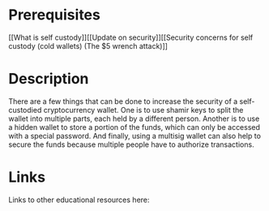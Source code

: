 # Prerequisites
[[What is self custody]][[Update on security]][[Security concerns for self custody (cold wallets) (The $5 wrench attack)]]

# Description
  
There are a few things that can be done to increase the security of a self-custodied cryptocurrency wallet. One is to use shamir keys to split the wallet into multiple parts, each held by a different person. Another is to use a hidden wallet to store a portion of the funds, which can only be accessed with a special password. And finally, using a multisig wallet can also help to secure the funds because multiple people have to authorize transactions.

# Links
Links to other educational resources here: